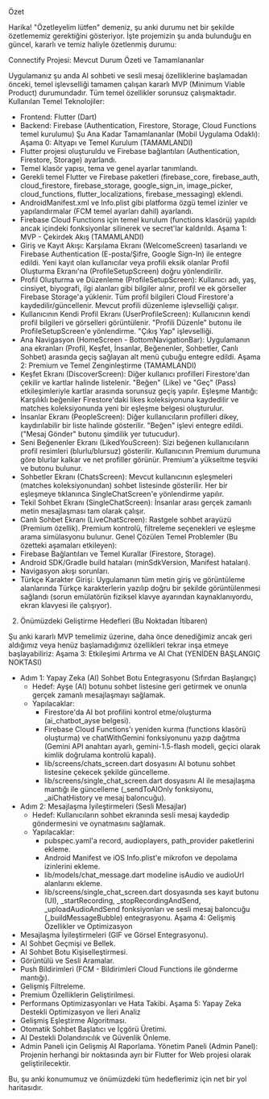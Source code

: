 Özet



Harika! "Özetleyelim lütfen" demeniz, şu anki durumu net bir şekilde özetlememiz gerektiğini gösteriyor.
İşte projemizin şu anda bulunduğu en güncel, kararlı ve temiz haliyle özetlenmiş durumu:


Connectify Projesi: Mevcut Durum Özeti ve Tamamlananlar

Uygulamanız şu anda AI sohbeti ve sesli mesaj özelliklerine başlamadan önceki, temel işlevselliği tamamen çalışan kararlı MVP (Minimum Viable Product) durumundadır. Tüm temel özellikler sorunsuz çalışmaktadır.
Kullanılan Temel Teknolojiler:
* Frontend: Flutter (Dart)
* Backend: Firebase (Authentication, Firestore, Storage, Cloud Functions temel kurulumu)
Şu Ana Kadar Tamamlananlar (Mobil Uygulama Odaklı):
Aşama 0: Altyapı ve Temel Kurulum (TAMAMLANDI)
* Flutter projesi oluşturuldu ve Firebase bağlantıları (Authentication, Firestore, Storage) ayarlandı.
* Temel klasör yapısı, tema ve genel ayarlar tanımlandı.
* Gerekli temel Flutter ve Firebase paketleri (firebase_core, firebase_auth, cloud_firestore, firebase_storage, google_sign_in, image_picker, cloud_functions, flutter_localizations, firebase_messaging) eklendi.
* AndroidManifest.xml ve Info.plist gibi platforma özgü temel izinler ve yapılandırmalar (FCM temel ayarları dahil) ayarlandı.
* Firebase Cloud Functions için temel kurulum (functions klasörü) yapıldı ancak içindeki fonksiyonlar silinerek ve secret'lar kaldırıldı.
Aşama 1: MVP - Çekirdek Akış (TAMAMLANDI)
* Giriş ve Kayıt Akışı: Karşılama Ekranı (WelcomeScreen) tasarlandı ve Firebase Authentication (E-posta/Şifre, Google Sign-In) ile entegre edildi. Yeni kayıt olan kullanıcılar veya profili eksik olanlar Profil Oluşturma Ekranı'na (ProfileSetupScreen) doğru yönlendirilir.
* Profil Oluşturma ve Düzenleme (ProfileSetupScreen): Kullanıcı adı, yaş, cinsiyet, biyografi, ilgi alanları gibi bilgiler alınır, profil ve ek görseller Firebase Storage'a yüklenir. Tüm profil bilgileri Cloud Firestore'a kaydedilir/güncellenir. Mevcut profili düzenleme işlevselliği çalışır.
* Kullanıcının Kendi Profil Ekranı (UserProfileScreen): Kullanıcının kendi profil bilgileri ve görselleri görüntülenir. "Profili Düzenle" butonu ile ProfileSetupScreen'e yönlendirme. "Çıkış Yap" işlevselliği.
* Ana Navigasyon (HomeScreen - BottomNavigationBar): Uygulamanın ana ekranları (Profil, Keşfet, İnsanlar, Beğenenler, Sohbetler, Canlı Sohbet) arasında geçiş sağlayan alt menü çubuğu entegre edildi.
Aşama 2: Premium ve Temel Zenginleştirme (TAMAMLANDI)
* Keşfet Ekranı (DiscoverScreen): Diğer kullanıcı profilleri Firestore'dan çekilir ve kartlar halinde listelenir. "Beğen" (Like) ve "Geç" (Pass) etkileşimleriyle kartlar arasında sorunsuz geçiş yapılır. Eşleşme Mantığı: Karşılıklı beğeniler Firestore'daki likes koleksiyonuna kaydedilir ve matches koleksiyonunda yeni bir eşleşme belgesi oluşturulur.
* İnsanlar Ekranı (PeopleScreen): Diğer kullanıcıların profilleri dikey, kaydırılabilir bir liste halinde gösterilir. "Beğen" işlevi entegre edildi. ("Mesaj Gönder" butonu şimdilik yer tutucudur).
* Seni Beğenenler Ekranı (LikedYouScreen): Sizi beğenen kullanıcıların profil resimleri (blurlu/blursuz) gösterilir. Kullanıcının Premium durumuna göre blurlar kalkar ve net profiller görünür. Premium'a yükseltme teşviki ve butonu bulunur.
* Sohbetler Ekranı (ChatsScreen): Mevcut kullanıcının eşleşmeleri (matches koleksiyonundan) sohbet listesinde gösterilir. Her bir eşleşmeye tıklanınca SingleChatScreen'e yönlendirme yapılır.
* Tekil Sohbet Ekranı (SingleChatScreen): İnsanlar arası gerçek zamanlı metin mesajlaşması tam olarak çalışır.
* Canlı Sohbet Ekranı (LiveChatScreen): Rastgele sohbet arayüzü (Premium özellik). Premium kontrolü, filtreleme seçenekleri ve eşleşme arama simülasyonu bulunur.
Genel Çözülen Temel Problemler (Bu özetteki aşamaları etkileyen):
* Firebase Bağlantıları ve Temel Kurallar (Firestore, Storage).
* Android SDK/Gradle build hataları (minSdkVersion, Manifest hataları).
* Navigasyon akışı sorunları.
* Türkçe Karakter Girişi: Uygulamanın tüm metin giriş ve görüntüleme alanlarında Türkçe karakterlerin yazılıp doğru bir şekilde görüntülenmesi sağlandı (sorun emülatörün fiziksel klavye ayarından kaynaklanıyordu, ekran klavyesi ile çalışıyor).


2. Önümüzdeki Geliştirme Hedefleri (Bu Noktadan İtibaren)

Şu anki kararlı MVP temelimiz üzerine, daha önce denediğimiz ancak geri aldığımız veya henüz başlamadığımız özellikleri tekrar inşa etmeye başlayabiliriz:
Aşama 3: Etkileşimi Artırma ve AI Chat (YENİDEN BAŞLANGIÇ NOKTASI)
* Adım 1: Yapay Zeka (AI) Sohbet Botu Entegrasyonu (Sıfırdan Başlangıç)
    * Hedef: Ayşe (AI) botunu sohbet listesine geri getirmek ve onunla gerçek zamanlı mesajlaşmayı sağlamak.
    * Yapılacaklar:
        * Firestore'da AI bot profilini kontrol etme/oluşturma (ai_chatbot_ayse belgesi).
        * Firebase Cloud Functions'ı yeniden kurma (functions klasörü oluşturma) ve chatWithGemini fonksiyonunu yazıp dağıtma (Gemini API anahtarı ayarlı, gemini-1.5-flash modeli, geçici olarak kimlik doğrulama kontrolü kapalı).
        * lib/screens/chats_screen.dart dosyasını AI botunu sohbet listesine çekecek şekilde güncelleme.
        * lib/screens/single_chat_screen.dart dosyasını AI ile mesajlaşma mantığı ile güncelleme (_sendToAIOnly fonksiyonu, _aiChatHistory ve mesaj baloncuğu).
* Adım 2: Mesajlaşma İyileştirmeleri (Sesli Mesajlar)
    * Hedef: Kullanıcıların sohbet ekranında sesli mesaj kaydedip göndermesini ve oynatmasını sağlamak.
    * Yapılacaklar:
        * pubspec.yaml'a record, audioplayers, path_provider paketlerini ekleme.
        * Android Manifest ve iOS Info.plist'e mikrofon ve depolama izinlerini ekleme.
        * lib/models/chat_message.dart modeline isAudio ve audioUrl alanlarını ekleme.
        * lib/screens/single_chat_screen.dart dosyasında ses kayıt butonu (UI), _startRecording, _stopRecordingAndSend, _uploadAudioAndSend fonksiyonları ve sesli mesaj baloncuğu (_buildMessageBubble) entegrasyonu.
Aşama 4: Gelişmiş Özellikler ve Optimizasyon
* Mesajlaşma İyileştirmeleri (GIF ve Görsel Entegrasyonu).
* AI Sohbet Geçmişi ve Bellek.
* AI Sohbet Botu Kişiselleştirmesi.
* Görüntülü ve Sesli Aramalar.
* Push Bildirimleri (FCM - Bildirimleri Cloud Functions ile gönderme mantığı).
* Gelişmiş Filtreleme.
* Premium Özelliklerin Geliştirilmesi.
* Performans Optimizasyonları ve Hata Takibi.
Aşama 5: Yapay Zeka Destekli Optimizasyon ve İleri Analiz
* Gelişmiş Eşleştirme Algoritması.
* Otomatik Sohbet Başlatıcı ve İçgörü Üretimi.
* AI Destekli Dolandırıcılık ve Güvenlik Önleme.
* Admin Paneli için Gelişmiş AI Raporlama.
Yönetim Paneli (Admin Panel): Projenin herhangi bir noktasında ayrı bir Flutter for Web projesi olarak geliştirilecektir.

Bu, şu anki konumumuz ve önümüzdeki tüm hedeflerimiz için net bir yol haritasıdır.
